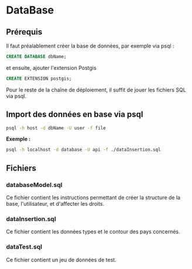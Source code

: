 # DataBase

## Prérequis 

Il faut préalablement créer la base de données, par exemple via psql :
```sql
CREATE DATABASE dbName;
```

et ensuite, ajouter l'extension Postgis

```sql
CREATE EXTENSION postgis;
```

Pour le reste de la chaîne de déploiement, il suffit de jouer les fichiers SQL via psql.

## Import des données en base via psql

```bash
psql -h host -d dbName -U user -f file
```

**Exemple :**
```bash
psql -h localhost -d database -U api -f ./dataInsertion.sql
```

## Fichiers 

### databaseModel.sql

Ce fichier contient les instructions permettant de créer la structure de la base, l'utilisateur, et d'affecter les droits.

### dataInsertion.sql

Ce fichier contient les données types et le contour des pays concernés.

### dataTest.sql

Ce fichier contient un jeu de données de test.